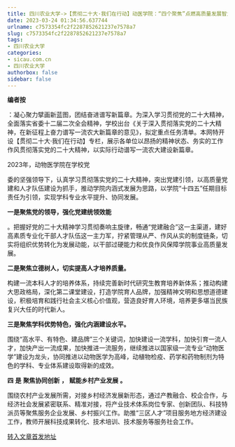```yaml
---
title: 四川农业大学->【贯彻二十大·我们在行动】动医学院：“四个聚焦”点燃高质量发展智力引擎 | sicau.com.cn
date: 2023-03-24 01:34:56.637744
urlname: c7573354fc2f2287852621237e7578a7
slug: c7573354fc2f2287852621237e7578a7
tags: 
- 四川农业大学
categories:
- sicau.com.cn
- 四川农业大学
authorbox: false
sidebar: false
---
```

**编者按**

：凝心聚力擘画新蓝图，团结奋进谱写新篇章。为深入学习贯彻党的二十大精神，全面落实省委十二届二次全会精神，学校出台《关于深入贯彻落实党的二十大精神，在新征程上奋力谱写一流农大新篇章的意见》，拟定重点任务清单。本网特开设【贯彻二十大·我们在行动】专栏，展示各单位以昂扬的精神状态、务实的工作作风贯彻落实党的二十大精神，以实际行动谱写一流农大建设新篇章。

2023年，动物医学院在学校党
<!--more-->
委的坚强领导下，认真学习贯彻落实党的二十大精神，突出党建引领，以高质量党建和人才队伍建设为抓手，推动学院内涵式发展为思路，以学院“十四五”任期目标责任为引领，实现学科专业水平提升、协同发展。

**一是聚焦党的领导，强化党建统领效能**

。把握好党的二十大精神学习贯彻奏响主旋律，畅通“党建融合”这一主渠道，建好高素质专业化干部人才队伍这一主力军，拧紧管理从严、作风从实的制度链条，切实将组织优势转化为发展动能，以干部过硬能力和优良作风保障学院事业高质量发展。

**二是聚焦立德树人，切实提高人才培养质量。**

构建一流本科人才的培养体系，持续完善新时代研究生教育培养新体系；推动构建大思政格局，深化第二课堂建设，打造学院育人品牌，加强精神文明和思想道德建设，积极培育和践行社会主义核心价值观，营造良好育人环境，培养更多堪当民族复兴大任的时代新人。

**三是聚焦学科优势特色，强化内涵建设水平。**

围绕“高水平、有特色、建品牌”三个关键词，加快建设一流学科，加快引育一流人才，加快产出一流成果，加快推进一流服务，继续推进以国家级一流专业“动物医学”建设为龙头，协同推进以动物医学为高峰，动植物检疫、药学和药物制剂为特色的学科、专业体系建设取得新的成效。

**四** **是** **聚焦协同创新** **，** **赋能乡村产业发展** **。**

围绕农村产业发展所需，对接乡村经济发展新形态，通过产教融合、校企合作，与经济社会发展紧密联系、精准对接，将产业技术体系岗位专家、创新团队、科技特派员等聚焦服务企业发展、乡村振兴工作。助推“三区人才”项目服务地方经济建设工作，教师开展科技成果转化、技术培训、技术服务等服务社会工作。



[转入文章首发地址](https://news.sicau.edu.cn/info/1135/71482.htm)